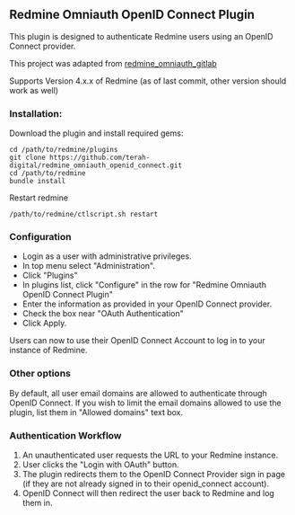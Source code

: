 ## Redmine Omniauth OpenID Connect Plugin

This plugin is designed to authenticate Redmine users using an OpenID Connect provider.

This project was adapted from [redmine_omniauth_gitlab](https://github.com/applewu/redmine_omniauth_gitlab)

Supports Version 4.x.x of Redmine (as of last commit, other version should work as well)

### Installation:

Download the plugin and install required gems:

```console
cd /path/to/redmine/plugins
git clone https://github.com/terah-digital/redmine_omniauth_openid_connect.git
cd /path/to/redmine
bundle install
```

Restart redmine
```console
/path/to/redmine/ctlscript.sh restart
```

### Configuration

* Login as a user with administrative privileges. 
* In top menu select "Administration".
* Click "Plugins"
* In plugins list, click "Configure" in the row for "Redmine Omniauth OpenID Connect Plugin"
* Enter the information as provided in your OpenID Connect provider.
* Check the box near "OAuth Authentication"
* Click Apply. 
 
Users can now to use their OpenID Connect Account to log in to your instance of Redmine.


### Other options

By default, all user email domains are allowed to authenticate through OpenID Connect.
If you wish to limit the email domains allowed to use the plugin, list them in "Allowed domains" text box.


### Authentication Workflow

1. An unauthenticated user requests the URL to your Redmine instance.
2. User clicks the "Login with OAuth" button.
3. The plugin redirects them to the OpenID Connect Provider sign in page (if they are not already signed in to their openid_connect account).
4. OpenID Connect will then redirect the user back to Redmine and log them in.